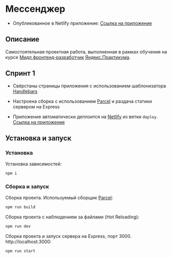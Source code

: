 # Мессенджер

* Опубликованное в Netlify приложение: [Ссылка на приложение](https://jovial-macaron-a5ffcb.netlify.app)

## Описание

Самостоятельная проектная работа, выполненная в рамках обучения на курсе [Мидл фронтенд-разработчик](https://praktikum.yandex.ru/middle-frontend/)  [Яндекс.Практикума](https://praktikum.yandex.ru).

## Спринт 1

* Свёрстаны  страницы приложения с использованием шаблонизатора [Handlebars](https://handlebarsjs.com/)

* Настроена сборка с использованием [Parcel](https://parceljs.org/) и раздача статики сервером на Express

* Приложение автоматически деплоится на [Netlify](https://www.netlify.com/) из ветки `deploy`. [Ссылка на приложение](https://jovial-macaron-a5ffcb.netlify.app)

## Установка и запуск

### Установка

Установка зависимостей:

```bash
npm i
```

### Сборка и запуск

Сборка проекта. Используемый сборщик [Parcel](https://parceljs.org/):

```bash
npm run build
```

Сборка проекта с наблюдением за файлами (Hot Reloading):

```bash
npm run dev
```

Сборка проекта и запуск сервера на Express, порт 3000. http://localhost:3000:

```bash
npm run start
```
